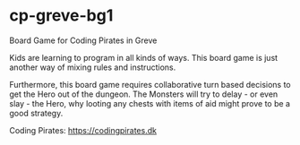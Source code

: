 # cp-greve-bg1
Board Game for Coding Pirates in Greve

Kids are learning to program in all kinds of ways. This board game is just another way of mixing rules and instructions.

Furthermore, this board game requires collaborative turn based decisions to get the Hero out of the dungeon.
The Monsters will try to delay - or even slay - the Hero, why looting any chests with items of aid might prove to be a good strategy.

Coding Pirates: https://codingpirates.dk
